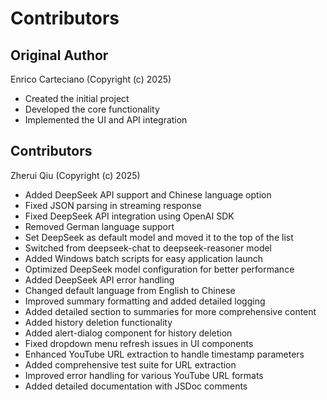 # Contributors

## Original Author
Enrico Carteciano (Copyright (c) 2025)
- Created the initial project
- Developed the core functionality
- Implemented the UI and API integration

## Contributors
Zherui Qiu (Copyright (c) 2025)
- Added DeepSeek API support and Chinese language option
- Fixed JSON parsing in streaming response
- Fixed DeepSeek API integration using OpenAI SDK
- Removed German language support
- Set DeepSeek as default model and moved it to the top of the list
- Switched from deepseek-chat to deepseek-reasoner model
- Added Windows batch scripts for easy application launch
- Optimized DeepSeek model configuration for better performance
- Added DeepSeek API error handling
- Changed default language from English to Chinese
- Improved summary formatting and added detailed logging
- Added detailed section to summaries for more comprehensive content
- Added history deletion functionality
- Added alert-dialog component for history deletion
- Fixed dropdown menu refresh issues in UI components
- Enhanced YouTube URL extraction to handle timestamp parameters
- Added comprehensive test suite for URL extraction
- Improved error handling for various YouTube URL formats
- Added detailed documentation with JSDoc comments
